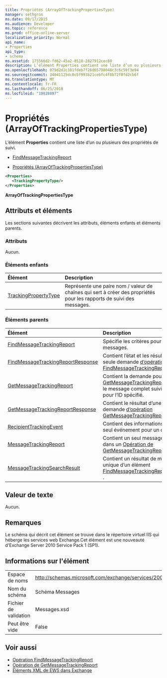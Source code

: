 ```yaml
---
title: Propriétés (ArrayOfTrackingPropertiesType)
manager: sethgros
ms.date: 09/17/2015
ms.audience: Developer
ms.topic: reference
ms.prod: office-online-server
localization_priority: Normal
api_name:
- Properties
api_type:
- schema
ms.assetid: 175566d2-fd62-45a2-8518-2827912cec88
description: L’élément Properties contient une liste d’un ou plusieurs des propriétés de suivi.
ms.openlocfilehash: 079d2d2c101fdeb7f26d65798048c3c6c59f3e94
ms.sourcegitcommit: 34041125dc8c5f993b21cebfc4f8b72f0fd2cb6f
ms.translationtype: MT
ms.contentlocale: fr-FR
ms.lasthandoff: 06/25/2018
ms.locfileid: "19828897"
---
```

# <a name="properties-arrayoftrackingpropertiestype"></a>Propriétés (ArrayOfTrackingPropertiesType)

L’élément **Properties** contient une liste d’un ou plusieurs des propriétés de suivi. 
  
- [FindMessageTrackingReport](findmessagetrackingreport.md)
  
- [Propriétés (ArrayOfTrackingPropertiesType)](properties-arrayoftrackingpropertiestype.md)
  
```xml
<Properties>
   <TrackingPropertyType/>
</Properties>
```

**ArrayOfTrackingPropertiesType**

## <a name="attributes-and-elements"></a>Attributs et éléments

Les sections suivantes décrivent les attributs, éléments enfants et éléments parents.
  
### <a name="attributes"></a>Attributs

Aucun.
  
### <a name="child-elements"></a>Éléments enfants

|**Élément**|**Description**|
|:-----|:-----|
|[TrackingPropertyType](trackingpropertytype.md) <br/> |Représente une paire nom / valeur de chaînes qui sert à créer des propriétés pour les rapports de suivi des messages.  <br/> |
   
### <a name="parent-elements"></a>Éléments parents

|**Élément**|**Description**|
|:-----|:-----|
|[FindMessageTrackingReport](findmessagetrackingreport.md) <br/> |Spécifie les critères pour les types de messages.  <br/> |
|[FindMessageTrackingReportResponse](findmessagetrackingreportresponse.md) <br/> |Contient l’état et les résultats d’une seule demande [d’opération FindMessageTrackingReport](findmessagetrackingreport-operation.md) .  <br/> |
|[GetMessageTrackingReport](getmessagetrackingreport.md) <br/> |Contient la demande pour l' [opération GetMessageTrackingReport](getmessagetrackingreport-operation.md) récupérer le message complet suivi du rapport pour l’ID spécifié.  <br/> |
|[GetMessageTrackingReportResponse](getmessagetrackingreportresponse.md) <br/> |Contient le résultat d’une seule demande [d’opération GetMessageTrackingReport](getmessagetrackingreport-operation.md) .  <br/> |
|[RecipientTrackingEvent](recipienttrackingevent.md) <br/> |Contient des informations pour un seul événement pour un destinataire.  <br/> |
|[MessageTrackingReport](messagetrackingreport.md) <br/> |Contient un seul message renvoyé dans un [Opération de GetMessageTrackingReport](getmessagetrackingreport-operation.md).  <br/> |
|[MessageTrackingSearchResult](messagetrackingsearchresult.md) <br/> |Contient un résultat de message unique d’un élément [FindMessageTrackingReportResponse](findmessagetrackingreportresponse.md) .  <br/> |
   
## <a name="text-value"></a>Valeur de texte

Aucun.
  
## <a name="remarks"></a>Remarques

Le schéma qui décrit cet élément se trouve dans le répertoire virtuel IIS qui héberge les services web Exchange.Cet élément est une nouveauté d'Exchange Server 2010 Service Pack 1 (SP1).
  
## <a name="element-information"></a>Informations sur l'élément

|||
|:-----|:-----|
|Espace de noms  <br/> |http://schemas.microsoft.com/exchange/services/2006/messages  <br/> |
|Nom du schéma  <br/> |Schéma Messages  <br/> |
|Fichier de validation  <br/> |Messages.xsd  <br/> |
|Peut être vide  <br/> |False  <br/> |
   
## <a name="see-also"></a>Voir aussi

- [Opération FindMessageTrackingReport](findmessagetrackingreport-operation.md)
- [Opération de GetMessageTrackingReport](getmessagetrackingreport-operation.md)
- [Éléments XML de EWS dans Exchange](ews-xml-elements-in-exchange.md)

